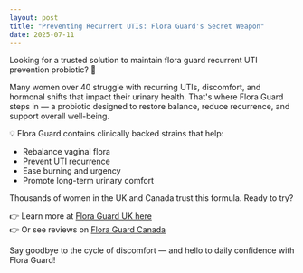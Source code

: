 ```yaml
---
layout: post
title: "Preventing Recurrent UTIs: Flora Guard's Secret Weapon"
date: 2025-07-11
---
```


Looking for a trusted solution to maintain flora guard recurrent UTI prevention probiotic? 🌿

Many women over 40 struggle with recurring UTIs, discomfort, and hormonal shifts that impact their urinary health. That's where Flora Guard steps in — a probiotic designed to restore balance, reduce recurrence, and support overall well-being.

💡 Flora Guard contains clinically backed strains that help:

- Rebalance vaginal flora
- Prevent UTI recurrence
- Ease burning and urgency
- Promote long-term urinary comfort

Thousands of women in the UK and Canada trust this formula. Ready to try?

👉 Learn more at [Flora Guard UK here](https://floraguard.co.uk/)  
👉 Or see reviews on [Flora Guard Canada](https://flora-guard.ca/)

Say goodbye to the cycle of discomfort — and hello to daily confidence with Flora Guard!
